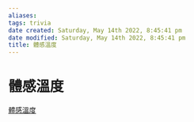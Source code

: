 ```yaml
---
aliases: 
tags: trivia 
date created: Saturday, May 14th 2022, 8:45:41 pm
date modified: Saturday, May 14th 2022, 8:45:41 pm
title: 體感溫度
---
```


# 體感溫度

[體感溫度](https://zh.m.wikipedia.org/zh-tw/%E9%AB%94%E6%84%9F%E6%BA%AB%E5%BA%A6#:~:text=%E9%AB%94%E6%84%9F%E6%BA%AB%E5%BA%A6%EF%BC%88%E8%8B%B1%E8%AA%9E%EF%BC%9Aapparent,%E7%9B%B8%E5%B0%8D%E6%BF%95%E5%BA%A6%E7%9A%84%E7%B6%9C%E5%90%88%E5%BD%B1%E9%9F%BF%E3%80%82)

